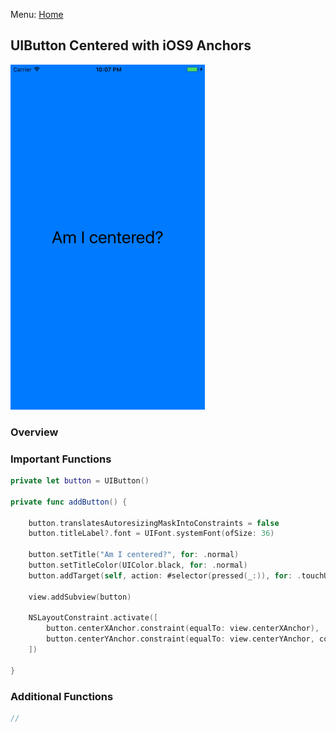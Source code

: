 Menu: [Home](../../README.md)

## UIButton Centered with iOS9 Anchors

![Screenshot](screenshot-small.png)

### Overview


### Important Functions

```swift
private let button = UIButton()

private func addButton() {

    button.translatesAutoresizingMaskIntoConstraints = false
    button.titleLabel?.font = UIFont.systemFont(ofSize: 36)

    button.setTitle("Am I centered?", for: .normal)
    button.setTitleColor(UIColor.black, for: .normal)
    button.addTarget(self, action: #selector(pressed(_:)), for: .touchUpInside)

    view.addSubview(button)

    NSLayoutConstraint.activate([
        button.centerXAnchor.constraint(equalTo: view.centerXAnchor),
        button.centerYAnchor.constraint(equalTo: view.centerYAnchor, constant: 0)
    ])

}
```

### Additional Functions
```swift
//
```


